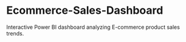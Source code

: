 # Ecommerce-Sales-Dashboard
Interactive Power BI dashboard analyzing E-commerce product sales trends.

